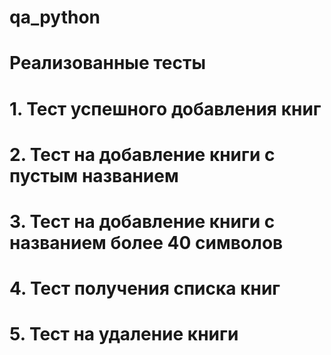 # qa_python

# Реализованные тесты

# 1. Тест успешного добавления книг

# 2. Тест на добавление книги с пустым названием

# 3. Тест на добавление книги с названием более 40 символов

# 4. Тест получения списка книг

# 5. Тест на удаление книги